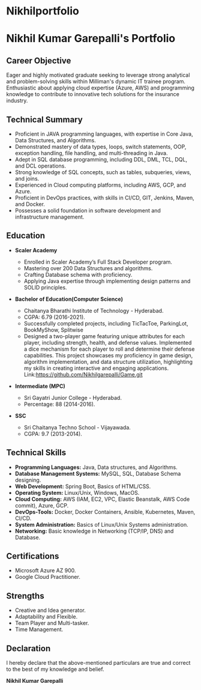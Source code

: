 # Nikhilportfolio

# Nikhil Kumar Garepalli's Portfolio

## Career Objective
Eager and highly motivated graduate seeking to leverage strong analytical and problem-solving skills within Milliman's dynamic IT trainee program. Enthusiastic about applying cloud expertise (Azure, AWS) and programming knowledge to contribute to innovative tech solutions for the insurance industry.

## Technical Summary
- Proficient in JAVA programming languages, with expertise in Core Java, Data Structures, and Algorithms.
- Demonstrated mastery of data types, loops, switch statements, OOP, exception handling, file handling, and multi-threading in Java.
- Adept in SQL database programming, including DDL, DML, TCL, DQL, and DCL operations.
- Strong knowledge of SQL concepts, such as tables, subqueries, views, and joins.
- Experienced in Cloud computing platforms, including AWS, GCP, and Azure.
- Proficient in DevOps practices, with skills in CI/CD, GIT, Jenkins, Maven, and Docker.
- Possesses a solid foundation in software development and infrastructure management.

## Education
- **Scaler Academy**
  - Enrolled in Scaler Academy’s Full Stack Developer program.
  - Mastering over 200 Data Structures and algorithms.
  - Crafting Database schema with proficiency.
  - Applying Java expertise through implementing design patterns and SOLID principles.

- **Bachelor of Education(Computer Science)**
  - Chaitanya Bharathi Institute of Technology - Hyderabad.
  - CGPA: 6.79 (2016-2021).
  - Successfully completed projects, including TicTacToe, ParkingLot, BookMyShow, Splitwise
  - Designed a two-player game featuring unique attributes for each player, including strength, health, and defense values. Implemented a        dice mechanism for each player to roll and determine their defense capabilities. This project showcases my proficiency in game design,       algorithm implementation, and data structure utilization, highlighting my skills in creating interactive and engaging applications.
    Link:https://github.com/Nikhilgarepalli/Game.git

- **Intermediate (MPC)**
  - Sri Gayatri Junior College - Hyderabad.
  - Percentage: 88 (2014-2016).

- **SSC**
  - Sri Chaitanya Techno School - Vijayawada.
  - CGPA: 9.7 (2013-2014).

## Technical Skills
- **Programming Languages:** Java, Data structures, and Algorithms.
- **Database Management Systems:** MySQL, SQL, Database Schema designing.
- **Web Development:** Spring Boot, Basics of HTML/CSS.
- **Operating System:** Linux/Unix, Windows, MacOS.
- **Cloud Computing:** AWS (IAM, EC2, VPC, Elastic Beanstalk, AWS Code commit), Azure, GCP.
- **DevOps-Tools:** Docker, Docker Containers, Ansible, Kubernetes, Maven, CI/CD.
- **System Administration:** Basics of Linux/Unix Systems administration.
- **Networking:** Basic knowledge in Networking (TCP/IP, DNS) and Database.

## Certifications
- Microsoft Azure AZ 900.
- Google Cloud Practitioner.

## Strengths
- Creative and Idea generator.
- Adaptability and Flexible.
- Team Player and Multi-tasker.
- Time Management.

## Declaration
I hereby declare that the above-mentioned particulars are true and correct to the best of my knowledge and belief.

**Nikhil Kumar Garepalli**
